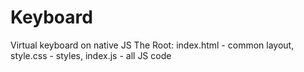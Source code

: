 # Keyboard
Virtual keyboard on native JS
The Root: index.html - common layout, style.css - styles, index.js - all JS code
